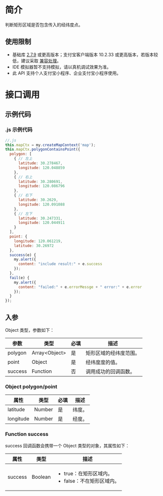 # 简介

判断矩形区域是否包含传入的经纬度点。

## 使用限制

- 基础库 [2.7.9](https://opendocs.alipay.com/mini/framework/lib-upgrade-v2) 或更高版本；支付宝客户端版本 10.2.33 或更高版本，若版本较低，建议采取 [兼容处理](https://opendocs.alipay.com/mini/framework/compatibility)。
- IDE 模拟器暂不支持模拟，请以真机调试效果为准。
- 此 API 支持个人支付宝小程序、企业支付宝小程序使用。

# 接口调用

## 示例代码

### .js 示例代码

```javascript
//.js
this.mapCtx = my.createMapContext('map');
this.mapCtx.polygonContainsPoint({
  polygon: [
    { // 左上
      latitude: 30.278467,
      longitude: 120.048859
    },
    { // 右上
      latitude: 30.280691,
      longitude: 120.086796
    },
    { // 右下
      latitude: 30.2629,
      longitude: 120.091088
    },
    { // 左下
      latitude: 30.247331,
      longitude: 120.044911
    }
  ],
  point: {
    longitude: 120.061219,
    latitude: 30.26972
  },
  success(e) {
    my.alert({
      content: "include result:" + e.success
    });
  },
  fail(e) {
    my.alert({
      content: "failed:" + e.errorMessge + " error:" + e.error
    });
  }
});
```

## 入参

Object 类型，参数如下：

| **参数** | **类型** | **必填** | **描述** |
| --- | --- | --- | --- |
| polygon | Array\<Object\> | 是 | 矩形区域的经纬度范围。 |
| point | Object | 是 | 经纬度度的值。 |
| success | Function | 否 | 调用成功的回调函数。 |

### Object polygon/point
| **属性** | **类型** | **必填** | **描述** |
| --- | --- | --- | --- |
| latitude | Number | 是 | 纬度。 |
| longitude | Number | 是 | 经度。 |

### Function success

success 回调函数会携带一个 Object 类型的对象，其属性如下：

| **属性** | **类型** | **描述** |
| --- | --- | --- |
| success | Boolean | <ul><li>true：在矩形区域内。</li><li>false：不在矩形区域内。</li></ul> |

